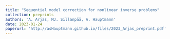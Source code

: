 ```yaml
---
title: "Sequential model correction for nonlinear inverse problems"
collection: preprints
authors: 'A. Arjas, MJ. Sillanpää, A. Hauptmann'
date: 2023-01-24
paperurl: 'http://asHauptmann.github.io/files/2023_Arjas_preprint.pdf'
---
```

